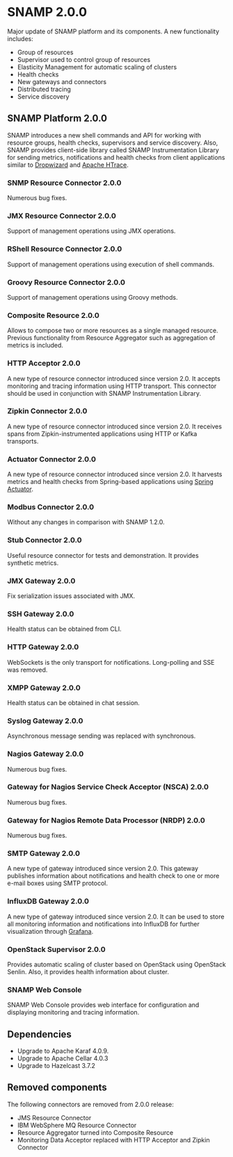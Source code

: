 SNAMP 2.0.0
====
Major update of SNAMP platform and its components. A new functionality includes:

* Group of resources
* Supervisor used to control group of resources
* Elasticity Management for automatic scaling of clusters
* Health checks
* New gateways and connectors
* Distributed tracing
* Service discovery

## SNAMP Platform 2.0.0
SNAMP introduces a new shell commands and API for working with resource groups,
health checks, supervisors and service discovery. Also, SNAMP provides client-side
library called SNAMP Instrumentation Library for sending metrics, notifications
and health checks from client applications
similar to [Dropwizard](http://metrics.dropwizard.io/3.2.2/getting-started.html) and
[Apache HTrace](http://htrace.incubator.apache.org/).

### SNMP Resource Connector 2.0.0
Numerous bug fixes.

### JMX Resource Connector 2.0.0
Support of management operations using JMX operations.

### RShell Resource Connector 2.0.0
Support of management operations using execution of shell commands.

### Groovy Resource Connector 2.0.0
Support of management operations using Groovy methods.

### Composite Resource 2.0.0
Allows to compose two or more resources as a single managed resource.
Previous functionality from Resource Aggregator such as aggregation of metrics is included.

### HTTP Acceptor 2.0.0
A new type of resource connector introduced since version 2.0. It accepts
monitoring and tracing information using HTTP transport. This connector should
be used in conjunction with SNAMP Instrumentation Library.

### Zipkin Connector 2.0.0
A new type of resource connector introduced since version 2.0. It receives spans
from Zipkin-instrumented applications using HTTP or Kafka transports.

### Actuator Connector 2.0.0
A new type of resource connector introduced since version 2.0. It harvests metrics
and health checks from Spring-based applications using [Spring Actuator](http://www.baeldung.com/spring-boot-actuators).

### Modbus Connector 2.0.0
Without any changes in comparison with SNAMP 1.2.0.

### Stub Connector 2.0.0
Useful resource connector for tests and demonstration. It provides synthetic metrics.

### JMX Gateway 2.0.0
Fix serialization issues associated with JMX.

### SSH Gateway 2.0.0
Health status can be obtained from CLI.

### HTTP Gateway 2.0.0
WebSockets is the only transport for notifications. Long-polling and SSE was removed.

### XMPP Gateway 2.0.0
Health status can be obtained in chat session.

### Syslog Gateway 2.0.0
Asynchronous message sending was replaced with synchronous.

### Nagios Gateway 2.0.0
Numerous bug fixes.

### Gateway for Nagios Service Check Acceptor (NSCA) 2.0.0
Numerous bug fixes.

### Gateway for Nagios Remote Data Processor (NRDP) 2.0.0
Numerous bug fixes.

### SMTP Gateway 2.0.0
A new type of gateway introduced since version 2.0. This gateway publishes
information about notifications and health check to one or more e-mail boxes
using SMTP protocol.

### InfluxDB Gateway 2.0.0
A new type of gateway introduced since version 2.0. It can be used to store
all monitoring information and notifications into InfluxDB for further visualization
through [Grafana](https://grafana.com/).

### OpenStack Supervisor 2.0.0
Provides automatic scaling of cluster based on OpenStack using OpenStack Senlin.
Also, it provides health information about cluster.

### SNAMP Web Console
SNAMP Web Console provides web interface for configuration and displaying
monitoring and tracing information.

## Dependencies

* Upgrade to Apache Karaf 4.0.9.
* Upgrade to Apache Cellar 4.0.3
* Upgrade to Hazelcast 3.7.2

## Removed components
The following connectors are removed from 2.0.0 release:

* JMS Resource Connector
* IBM WebSphere MQ Resource Connector
* Resource Aggregator turned into Composite Resource
* Monitoring Data Acceptor replaced with HTTP Acceptor and Zipkin Connector
